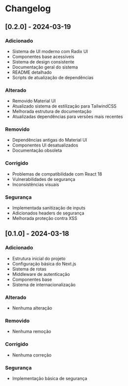# Changelog

## [0.2.0] - 2024-03-19

### Adicionado
- Sistema de UI moderno com Radix UI
- Componentes base acessíveis
- Sistema de design consistente
- Documentação geral do sistema
- README detalhado
- Scripts de atualização de dependências

### Alterado
- Removido Material UI
- Atualizado sistema de estilização para TailwindCSS
- Melhorada estrutura de documentação
- Atualizadas dependências para versões mais recentes

### Removido
- Dependências antigas do Material UI
- Componentes UI desatualizados
- Documentação obsoleta

### Corrigido
- Problemas de compatibilidade com React 18
- Vulnerabilidades de segurança
- Inconsistências visuais

### Segurança
- Implementada sanitização de inputs
- Adicionados headers de segurança
- Melhorada proteção contra XSS

## [0.1.0] - 2024-03-18

### Adicionado
- Estrutura inicial do projeto
- Configuração básica do Next.js
- Sistema de rotas
- Middleware de autenticação
- Componentes base
- Sistema de internacionalização

### Alterado
- Nenhuma alteração

### Removido
- Nenhuma remoção

### Corrigido
- Nenhuma correção

### Segurança
- Implementação básica de segurança 